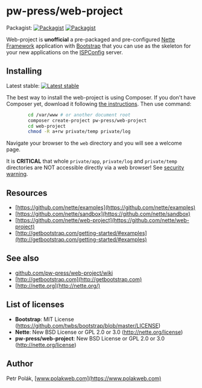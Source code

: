 # pw-press/web-project

Packagist:
[![Packagist](https://img.shields.io/packagist/dm/pw-press/web-project.svg)](https://packagist.org/packages/pw-press/web-project)
[![Packagist](https://img.shields.io/packagist/dt/pw-press/web-project.svg)](https://packagist.org/packages/pw-press/web-project)

Web-project is **unofficial** a pre-packaged and pre-configured [Nette Framework](http://nette.org) application with [Bootstrap](http://getbootstrap.com/)
that you can use as the skeleton for your new applications on the [ISPConfig](http://www.ispconfig.org) server.


## Installing

Latest stable: [![Latest stable](https://img.shields.io/packagist/v/pw-press/web-project.svg?style=plastic)](https://github.com/pw-press/web-project/releases)

The best way to install the web-project is using Composer. If you don't have Composer yet, download
it following [the instructions](http://doc.nette.org/composer). Then use command:

```bash
		cd /var/www # or another document root 
		composer create-project pw-press/web-project
		cd web-project
		chmod -R a+rw private/temp private/log
```

Navigate your browser to the `web` directory and you will see a welcome page.

It is **CRITICAL** that whole `private/app`, `private/log` and `private/temp` directories are NOT accessible
directly via a web browser! See [security warning](http://nette.org/security-warning).


## Resources

- [https://github.com/nette/examples](https://github.com/nette/examples)
- [https://github.com/nette/sandbox](https://github.com/nette/sandbox)
- [https://github.com/nette/web-project](https://github.com/nette/web-project)
- [http://getbootstrap.com/getting-started/#examples](http://getbootstrap.com/getting-started/#examples)


## See also

- [github.com/pw-press/web-project/wiki](https://github.com/pw-press/web-project/wiki)
- [http://getbootstrap.com](http://getbootstrap.com)
- [http://nette.org](http://nette.org/)


## List of licenses

- **Bootstrap**: MIT License (https://github.com/twbs/bootstrap/blob/master/LICENSE)
- **Nette**: New BSD License or GPL 2.0 or 3.0 (http://nette.org/license)
- **pw-press/web-project**: New BSD License or GPL 2.0 or 3.0 (http://nette.org/license)

## Author

Petr Polák, [www.polakweb.com](https://www.polakweb.com)
